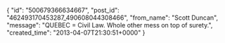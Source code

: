  {
   "id": "500679366634667",
   "post_id": "462493170453287_490608044308466",
   "from_name": "Scott Duncan",
   "message": "QUEBEC = Civil Law. Whole other mess on top of surety.",
   "created_time": "2013-04-07T21:30:51+0000"
 }
